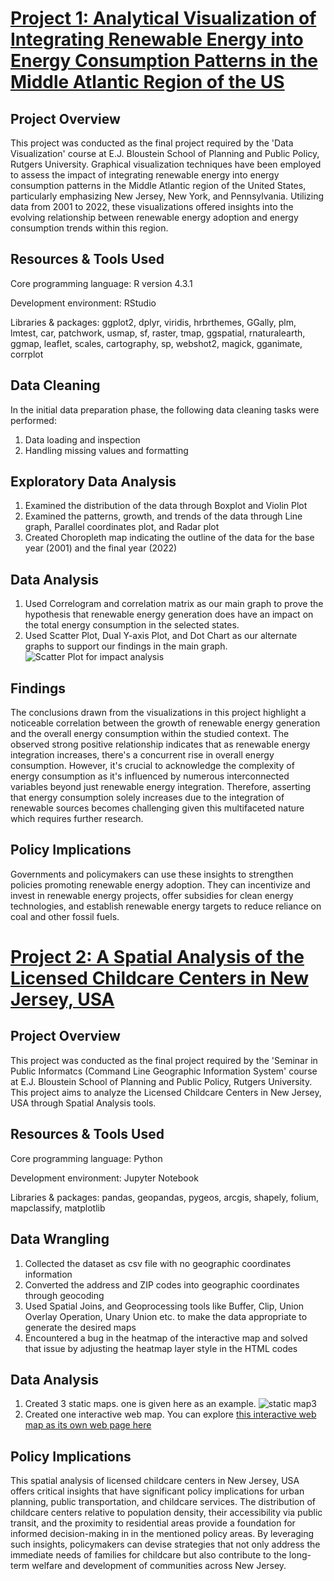 
# [Project 1: Analytical Visualization of Integrating Renewable Energy into Energy Consumption Patterns in the Middle Atlantic Region of the US](https://mnurulhoque.github.io/integrating-renewable-energy-into-energy-consumption-patterns-in-the-Middle-Atlantic-region-of-US/) 

## Project Overview
This project was conducted as the final project required by the 'Data Visualization' course at E.J. Bloustein School of Planning and Public Policy, Rutgers University. Graphical visualization techniques have been employed to assess the impact of integrating renewable energy into energy consumption patterns in the Middle Atlantic region of the United States, particularly emphasizing New Jersey, New York, and Pennsylvania. Utilizing data from 2001 to 2022, these visualizations offered insights into the evolving relationship between renewable energy adoption and energy consumption trends within this region. 

## Resources & Tools Used
Core programming language: R version 4.3.1

Development environment: RStudio

Libraries & packages: ggplot2, dplyr, viridis, hrbrthemes, GGally, plm, lmtest, car, patchwork, usmap, sf, raster, tmap, ggspatial, rnaturalearth, ggmap, leaflet, scales, cartography, sp, webshot2, magick, gganimate, corrplot

## Data Cleaning
In the initial data preparation phase, the following data cleaning tasks were performed:
1. Data loading and inspection
2. Handling missing values and formatting

## Exploratory Data Analysis
1. Examined the distribution of the data through Boxplot and Violin Plot
2. Examined the patterns, growth, and trends of the data through Line graph, Parallel coordinates plot, and Radar plot
3. Created Choropleth map indicating the outline of the data for the base year (2001) and the final year (2022)

## Data Analysis
1. Used Correlogram and correlation matrix as our main graph to prove the hypothesis that renewable energy generation does have an impact on the total energy consumption in the selected states.
2. Used Scatter Plot, Dual Y-axis Plot, and Dot Chart as our alternate graphs to support our findings in the main graph. 
![Scatter Plot for impact analysis](https://github.com/mnurulhoque/integrating-renewable-energy-on-energy-consumption-patterns-in-the-Middle-Atlantic-region-of-the-US/assets/152673435/5f956d76-9ca0-4c25-b926-540ec911d969)

## Findings
The conclusions drawn from the visualizations in this project highlight a noticeable correlation between the growth of renewable energy generation and the overall energy consumption within the studied context. The observed strong positive relationship indicates that as renewable energy integration increases, there's a concurrent rise in overall energy consumption. However, it's crucial to acknowledge the complexity of energy consumption as it's influenced by numerous interconnected variables beyond just renewable energy integration. Therefore, asserting that energy consumption solely increases due to the integration of renewable sources becomes challenging given this multifaceted nature which requires further research. 

## Policy Implications 
Governments and policymakers can use these insights to strengthen policies promoting renewable energy adoption. They can incentivize and invest in renewable energy projects, offer subsidies for clean energy technologies, and establish renewable energy targets to reduce reliance on coal and other fossil fuels. 

# [Project 2: A Spatial Analysis of the Licensed Childcare Centers in New Jersey, USA](https://mnurulhoque.github.io/NJ-Childcare-Centers/)

## Project Overview 
This project was conducted as the final project required by the 'Seminar in Public Informatcs (Command Line Geographic Information System' course at E.J. Bloustein School of Planning and Public Policy, Rutgers University. This project aims to analyze the Licensed Childcare Centers in New Jersey, USA through Spatial Analysis tools. 

## Resources & Tools Used
Core programming language: Python

Development environment: Jupyter Notebook

Libraries & packages: pandas, geopandas, pygeos, arcgis, shapely, folium, mapclassify, matplotlib

## Data Wrangling 
1. Collected the dataset as csv file with no geographic coordinates information
2. Converted the address and ZIP codes into geographic coordinates through geocoding
3. Used Spatial Joins, and Geoprocessing tools like Buffer, Clip, Union Overlay Operation, Unary Union etc. to make the data appropriate to generate the desired maps
4. Encountered a bug in the heatmap of the interactive map and solved that issue by adjusting the heatmap layer style in the HTML codes

## Data Analysis
1. Created 3 static maps. one is given here as an example. 
![static map3](https://github.com/mnurulhoque/NJ-Childcare-Centers/assets/152673435/736c4625-79fb-4c1d-90c3-3945de4dd8ed)
2. Created one interactive web map.
You can explore [this interactive web map as its own web page here](https://mnurulhoque.github.io/NJ-Childcare-Centers/nj_childcare_centers.html)

## Policy Implications
This spatial analysis of licensed childcare centers in New Jersey, USA offers critical insights that have significant policy implications for urban planning, public transportation, and childcare services. The distribution of childcare centers relative to population density, their accessibility via public transit, and the proximity to residential areas provide a foundation for informed decision-making in in the mentioned policy areas. By leveraging such insights, policymakers can devise strategies that not only address the immediate needs of families for childcare but also contribute to the long-term welfare and development of communities across New Jersey.
